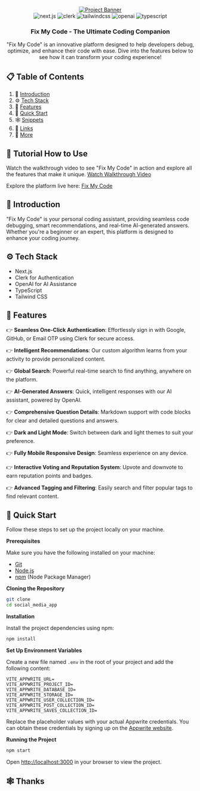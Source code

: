 <div align="center">
  <br />
    <a href="https://res.cloudinary.com/di6xkdtqb/video/upload/v1720719093/Portfolio/byxzrsiescylrgujibwq.mp4" target="_blank">
      <img src="https://res.cloudinary.com/di6xkdtqb/image/upload/v1720724799/Portfolio/kpncjznukqzznfadfal8.png" alt="Project Banner">
    </a>
  <br />

  <div>
    <img src="https://img.shields.io/badge/-Next_JS-black?style=for-the-badge&logoColor=white&logo=next.js&color=000000" alt="next.js" />
    <img src="https://img.shields.io/badge/-Clerk-black?style=for-the-badge&logoColor=white&logo=clerk&color=5C5CFF" alt="clerk" />
    <img src="https://img.shields.io/badge/-Tailwind_CSS-black?style=for-the-badge&logoColor=white&logo=tailwindcss&color=06B6D4" alt="tailwindcss" />
    <img src="https://img.shields.io/badge/-OpenAI-black?style=for-the-badge&logoColor=white&logo=openai&color=412991" alt="openai" />
    <img src="https://img.shields.io/badge/-Typescript-black?style=for-the-badge&logoColor=white&logo=typescript&color=3178C6" alt="typescript" />
  </div>

  <h3 align="center">Fix My Code - The Ultimate Coding Companion</h3>

  <div align="center">
    "Fix My Code" is an innovative platform designed to help developers debug, optimize, and enhance their code with ease. Dive into the features below to see how it can transform your coding experience!
  </div>
</div>

## 📋 Table of Contents

1. 🤖 [Introduction](#introduction)
2. ⚙️ [Tech Stack](#tech-stack)
3. 🔋 [Features](#features)
4. 🤸 [Quick Start](#quick-start)
5. 🕸️ [Snippets](#snippets)
6. 🔗 [Links](#links)
7. 🚀 [More](#more)

## 🚨 Tutorial How to Use

Watch the walkthrough video to see "Fix My Code" in action and explore all the features that make it unique. [Watch Walkthrough Video](https://lnkd.in/g_HPbsQE)

Explore the platform live here: [Fix My Code](https://lnkd.in/gEY5Sy_x)

## 🤖 Introduction

"Fix My Code" is your personal coding assistant, providing seamless code debugging, smart recommendations, and real-time AI-generated answers. Whether you're a beginner or an expert, this platform is designed to enhance your coding journey.

## ⚙️ Tech Stack

- Next.js
- Clerk for Authentication
- OpenAI for AI Assistance
- TypeScript
- Tailwind CSS

## 🔋 Features

👉 **Seamless One-Click Authentication**: Effortlessly sign in with Google, GitHub, or Email OTP using Clerk for secure access.

👉 **Intelligent Recommendations**: Our custom algorithm learns from your activity to provide personalized content.

👉 **Global Search**: Powerful real-time search to find anything, anywhere on the platform.

👉 **AI-Generated Answers**: Quick, intelligent responses with our AI assistant, powered by OpenAI.

👉 **Comprehensive Question Details**: Markdown support with code blocks for clear and detailed questions and answers.

👉 **Dark and Light Mode**: Switch between dark and light themes to suit your preference.

👉 **Fully Mobile Responsive Design**: Seamless experience on any device.

👉 **Interactive Voting and Reputation System**: Upvote and downvote to earn reputation points and badges.

👉 **Advanced Tagging and Filtering**: Easily search and filter popular tags to find relevant content.

## 🤸 Quick Start

Follow these steps to set up the project locally on your machine.

**Prerequisites**

Make sure you have the following installed on your machine:

- [Git](https://git-scm.com/)
- [Node.js](https://nodejs.org/en)
- [npm](https://www.npmjs.com/) (Node Package Manager)

**Cloning the Repository**

```bash
git clone
cd social_media_app
```

**Installation**

Install the project dependencies using npm:

```bash
npm install
```

**Set Up Environment Variables**

Create a new file named `.env` in the root of your project and add the following content:

```env
VITE_APPWRITE_URL=
VITE_APPWRITE_PROJECT_ID=
VITE_APPWRITE_DATABASE_ID=
VITE_APPWRITE_STORAGE_ID=
VITE_APPWRITE_USER_COLLECTION_ID=
VITE_APPWRITE_POST_COLLECTION_ID=
VITE_APPWRITE_SAVES_COLLECTION_ID=
```

Replace the placeholder values with your actual Appwrite credentials. You can obtain these credentials by signing up on the [Appwrite website](https://appwrite.io/).

**Running the Project**

```bash
npm start
```

Open [http://localhost:3000](http://localhost:3000) in your browser to view the project.

## <a name="Gxuri">🕸️ Thanks </a>
